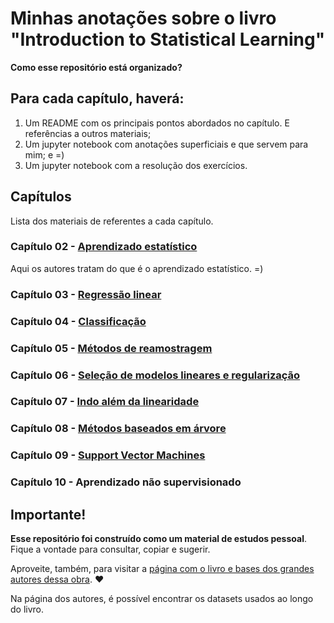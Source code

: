 # Minhas anotações sobre o livro "Introduction to Statistical Learning"

**Como esse repositório está organizado?**

## Para cada capítulo, haverá:

1. Um README com os principais pontos abordados no capítulo. E referências a outros materiais;
1. Um jupyter notebook com anotações superficiais e que servem para mim; e =)
1. Um jupyter notebook com a resolução dos exercícios.

## Capítulos

Lista dos materiais de referentes a cada capítulo.

### Capítulo 02 - [Aprendizado estatístico](./ch02_statistical_learning/)
Aqui os autores tratam do que é o aprendizado estatístico. =)

### Capítulo 03 - [Regressão linear](./ch03_linear_regression/)

### Capítulo 04 - [Classificação](./ch04_classification/)

### Capítulo 05 - [Métodos de reamostragem](./ch05_resampling_methods/)

### Capítulo 06 - [Seleção de modelos lineares e regularização](./ch06_linear_model_selection_regularization/)

### Capítulo 07 - [Indo além da linearidade](./ch07_moving_beyond_linearity/)

### Capítulo 08 - [Métodos baseados em árvore](./ch08_tree_based_methods/)

### Capítulo 09 - [Support Vector Machines](./ch09_svm/)

### Capítulo 10 - Aprendizado não supervisionado


## Importante!

**Esse repositório foi construído como um material de estudos pessoal**. Fique a vontade para consultar, copiar e sugerir.

Aproveite, também, para visitar a [página com o livro e bases dos grandes autores dessa obra](http://faculty.marshall.usc.edu/gareth-james/ISL/). :heart:

Na página dos autores, é possível encontrar os datasets usados ao longo do livro.